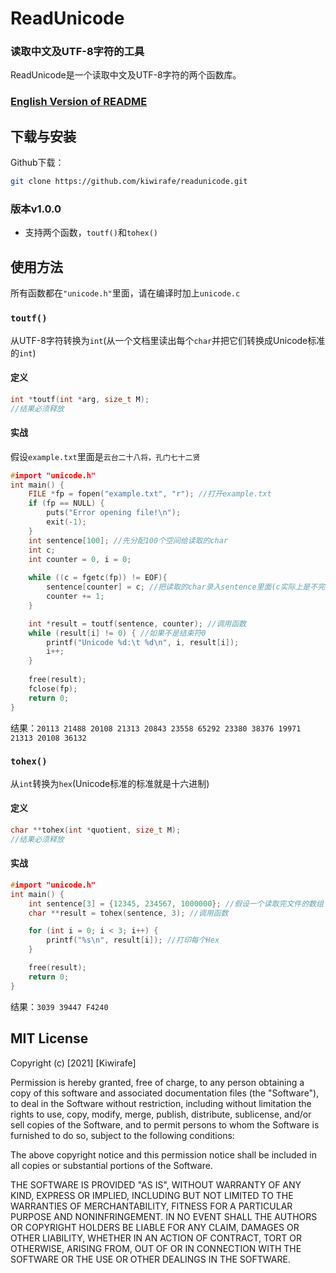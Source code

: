 # ReadUnicode

### 读取中文及UTF-8字符的工具
ReadUnicode是一个读取中文及UTF-8字符的两个函数库。

### [English Version of README](https://github.com/kiwirafe/readunicode/blob/master/README(Eng).md)

## 下载与安装
Github下载：
```sh
git clone https://github.com/kiwirafe/readunicode.git
```

### 版本v1.0.0
  - 支持两个函数，`toutf()`和`tohex()`

## 使用方法
所有函数都在`"unicode.h"`里面，请在编译时加上`unicode.c`

### `toutf()`
从UTF-8字符转换为`int`(从一个文档里读出每个`char`并把它们转换成Unicode标准的`int`)
#### 定义
```c
int *toutf(int *arg, size_t M);
//结果必须释放
```
#### 实战
假设`example.txt`里面是`云台二十八将，孔门七十二贤`
```c
#import "unicode.h"
int main() {
    FILE *fp = fopen("example.txt", "r"); //打开example.txt
    if (fp == NULL) {
        puts("Error opening file!\n");
        exit(-1);
    }
    int sentence[100]; //先分配100个空间给读取的char
    int c;
    int counter = 0, i = 0;
    
    while ((c = fgetc(fp)) != EOF){
        sentence[counter] = c; //把读取的char录入sentence里面(c实际上是不完整的Unicode)
        counter += 1;
    }

    int *result = toutf(sentence, counter); //调用函数
    while (result[i] != 0) { //如果不是结束符0
        printf("Unicode %d:\t %d\n", i, result[i]);
        i++;
    }
   
    free(result);
    fclose(fp); 
    return 0;
}
```
结果：`20113 21488 20108 21313 20843 23558 65292 23380 38376 19971 21313 20108 36132`

### `tohex()`
从`int`转换为`hex`(Unicode标准的标准就是十六进制)
#### 定义
```c
char **tohex(int *quotient, size_t M);
//结果必须释放
```
#### 实战
```c
#import "unicode.h"
int main() {
    int sentence[3] = {12345, 234567, 1000000}; //假设一个读取完文件的数组
    char **result = tohex(sentence, 3); //调用函数

    for (int i = 0; i < 3; i++) {
        printf("%s\n", result[i]); //打印每个Hex
    }

    free(result); 
    return 0;
}
```
结果：`3039 39447 F4240`

## MIT License
Copyright (c) [2021] [Kiwirafe]

Permission is hereby granted, free of charge, to any person obtaining a copy
of this software and associated documentation files (the "Software"), to deal
in the Software without restriction, including without limitation the rights
to use, copy, modify, merge, publish, distribute, sublicense, and/or sell
copies of the Software, and to permit persons to whom the Software is
furnished to do so, subject to the following conditions:

The above copyright notice and this permission notice shall be included in all
copies or substantial portions of the Software.

THE SOFTWARE IS PROVIDED "AS IS", WITHOUT WARRANTY OF ANY KIND, EXPRESS OR
IMPLIED, INCLUDING BUT NOT LIMITED TO THE WARRANTIES OF MERCHANTABILITY,
FITNESS FOR A PARTICULAR PURPOSE AND NONINFRINGEMENT. IN NO EVENT SHALL THE
AUTHORS OR COPYRIGHT HOLDERS BE LIABLE FOR ANY CLAIM, DAMAGES OR OTHER
LIABILITY, WHETHER IN AN ACTION OF CONTRACT, TORT OR OTHERWISE, ARISING FROM,
OUT OF OR IN CONNECTION WITH THE SOFTWARE OR THE USE OR OTHER DEALINGS IN THE
SOFTWARE.